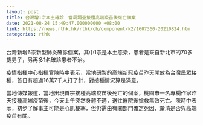 ```yaml
---
layout: post
title: 台灣增1宗本土確診　當局調查接種高端疫苗後死亡個案
date: 2021-08-24 15:49:47.000000000 +08:00
link: https://news.rthk.hk/rthk/ch/component/k2/1607360-20210824.htm
categories: rthk
---
```


台灣新增6宗新型肺炎確診個案，其中1宗是本土感染，患者是來自新北市的70多歲男子，另再多1名確診患者不治。

疫情指揮中心指揮官陳時中表示，當地研製的高端新冠疫苗昨天開放為台灣民眾接種，首日有超過16萬7千人打了針，對接種情況算是滿意。

當地傳媒報道，當地出現首宗接種高端疫苗後死亡的個案，桃園市一名專欄作家昨天接種高端疫苗後，今天上午突然身體不適，送往醫院後搶救無效死亡。陳時中表示，初步了解事主可能是心肌梗塞，但仍需由有關部門確定死因，釐清是否與高端疫苗有關。
